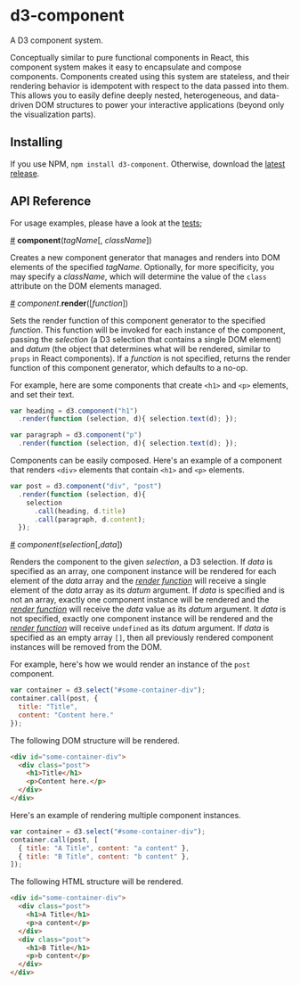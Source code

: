 # d3-component

A D3 component system.

Conceptually similar to pure functional components in React, this component system makes it easy to encapsulate and compose components. Components created using this system are stateless, and their rendering behavior is idempotent with respect to the data passed into them. This allows you to easily define deeply nested, heterogeneous, and data-driven DOM structures to power your interactive applications (beyond only the visualization parts).

## Installing

If you use NPM, `npm install d3-component`. Otherwise, download the [latest release](https://github.com/curran/d3-component/releases/latest).

## API Reference

For usage examples, please have a look at the [tests](test/component-test.js);

<a href="#component" name="component">#</a> <b>component</b>(<i>tagName</i>[, <i>className</i>])

Creates a new component generator that manages and renders into DOM elements of the specified *tagName*. Optionally, for more specificity, you may specify a *className*, which will determine the value of the `class` attribute on the DOM elements managed.

<a href="#component_render" name="component_render" >#</a> <i>component</i>.<b>render</b>([<i>function</i>])

Sets the render function of this component generator to the specified *function*. This function will be invoked for each instance of the component, passing the *selection* (a D3 selection that contains a single DOM element) and *datum* (the object that determines what will be rendered, similar to `props` in React components). If a *function* is not specified, returns the  render function of this component generator, which defaults to a no-op.

For example, here are some components that create `<h1>` and `<p>` elements, and set their text.

```js
var heading = d3.component("h1")
  .render(function (selection, d){ selection.text(d); });

var paragraph = d3.component("p")
  .render(function (selection, d){ selection.text(d); });
```

Components can be easily composed. Here's an example of a component that renders `<div>` elements that contain `<h1>` and `<p>` elements.

```js
var post = d3.component("div", "post")
  .render(function (selection, d){
    selection
      .call(heading, d.title)
      .call(paragraph, d.content);
  });
```

<a href="#component_invoke" name="component_invoke" >#</a> <i>component</i>(<i>selection</i>[,<i>data</i>])

Renders the component to the given *selection*, a D3 selection. If *data* is specified as an array, one component instance will be rendered for each element of the *data* array and the *[render function](component_render)* will receive a single element of the *data* array as its *datum* argument. If *data* is specified and is not an array, exactly one component instance will be rendered and the *[render function](component_render)* will receive the *data* value as its *datum* argument. It *data* is not specified, exactly one component instance will be rendered and the *[render function](component_render)* will receive `undefined` as its *datum* argument. If *data* is specified as an empty array `[]`, then all previously rendered component instances will be removed from the DOM.

For example, here's how we would render an instance of the `post` component.

```js
var container = d3.select("#some-container-div");
container.call(post, {
  title: "Title",
  content: "Content here."
});
```

The following DOM structure will be rendered.

```html
<div id="some-container-div">
  <div class="post">
    <h1>Title</h1>
    <p>Content here.</p>
  </div>
</div>
```

Here's an example of rendering multiple component instances.

```js
var container = d3.select("#some-container-div");
container.call(post, [
  { title: "A Title", content: "a content" },
  { title: "B Title", content: "b content" },
]);
```

The following HTML structure will be rendered.

```html
<div id="some-container-div">
  <div class="post">
    <h1>A Title</h1>
    <p>a content</p>
  </div>
  <div class="post">
    <h1>B Title</h1>
    <p>b content</p>
  </div>
</div>
```
